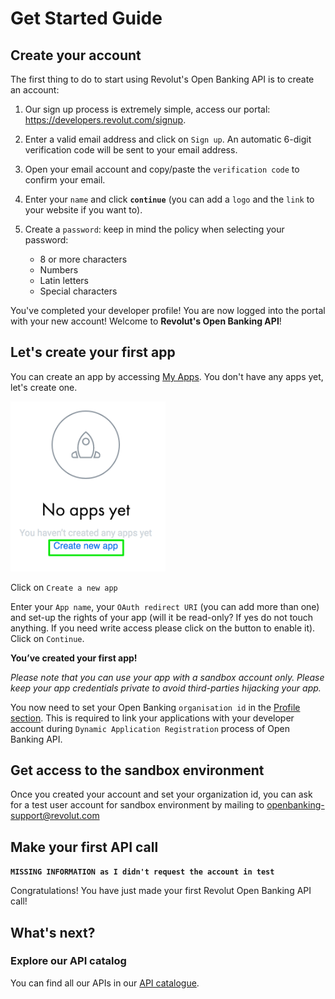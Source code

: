 # Get Started Guide

## Create your account

The first thing to do to start using Revolut's Open Banking API is to create an account:

1. Our sign up process is extremely simple, access our portal: https://developers.revolut.com/signup.
2. Enter a valid email address and click on `Sign up`. An automatic 6-digit verification code will be sent to your email address.
3. Open your email account and copy/paste the `verification code` to confirm your email.
4. Enter your `name` and click **`continue`** (you can add a `logo` and the `link` to your website if you want to).
5. Create a `password`: keep in mind the policy when selecting your password:

   - 8 or more characters
   - Numbers
   - Latin letters
   - Special characters

You've completed your developer profile!
You are now logged into the portal with your new account! Welcome to __Revolut's Open Banking API__!


## Let's create your first app

You can create an app by accessing [My Apps](https://developers.revolut.com/apps). You don't have any apps yet, let's create one.

<img src="revolut1.png" width="248">

Click on `Create a new app`

Enter your `App name`, your `OAuth redirect URI` (you can add more than one) and set-up the rights of your app (will it be read-only? If yes do not touch anything. If you need write access please click on the button to enable it). Click on `Continue`.

**You’ve created your first app!**

*Please note that you can use your app with a sandbox account only. Please keep your app credentials private to avoid third-parties hijacking your app.*

You now need to set your Open Banking `organisation id` in the [Profile section](https://developers.revolut.com/profile). This is required to link your applications with your developer account during `Dynamic Application Registration` process of Open Banking API.

## Get access to the sandbox environment
Once you created your account and set your organization id, you can ask for a test user account for sandbox environment by mailing to openbanking-support@revolut.com

## Make your first API call

**`MISSING INFORMATION as I didn't request the account in test`**

Congratulations! You have just made your first Revolut Open Banking API call!

## What's next?

### Explore our API catalog

You can find all our APIs in our [API catalogue](https://revolut-engineering.github.io/oba/#account-and-transaction-api).
